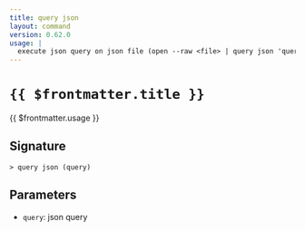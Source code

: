 ```yaml
---
title: query json
layout: command
version: 0.62.0
usage: |
  execute json query on json file (open --raw <file> | query json 'query string')
---
```


# `{{ $frontmatter.title }}`

<div style='white-space: pre-wrap;'>{{ $frontmatter.usage }}</div>

## Signature

```> query json (query)```

## Parameters

 -  `query`: json query
